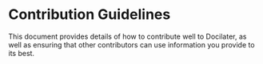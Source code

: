 # Contribution Guidelines

This document provides details of how to contribute well to Docilater, as well as ensuring that other contributors can use information you provide to its best.
